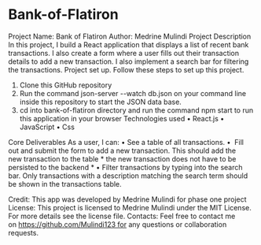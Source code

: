 # Bank-of-Flatiron

Project Name: Bank of Flatiron  Author: Medrine Mulindi
Project Description
In this project, I build a React application that displays a list of recent bank transactions. I also create a form where a user fills out their transaction details to add a new transaction. I also implement a search bar for filtering the transactions.
Project set up.
 Follow these steps to set up this project. 
1. Clone this GitHub repository
2. Run the command json-server --watch db.json on your command line inside this repository to start the JSON data base.
3. cd into bank-of-flatiron directory and run the command npm start to run this application in your browser
Technologies used 
    • React.js
    • JavaScript
    • Css

Core Deliverables
As a user, I can:
    • See a table of all transactions.
    •  Fill out and submit the form to add a new transaction. This should add the new transaction to the table * the new transaction does not have to be persisted to the backend *
    • Filter transactions by typing into the search bar. Only transactions with a description matching the search term should be shown in the transactions table.

Credit:
 This app was developed by Medrine Mulindi for phase one project
License:
 This project is licensed to Medrine Mulindi under the MIT License. For more details see the license file.
Contacts:
 Feel free to contact me on https://github.com/Mulindi123 for any questions or collaboration requests.


